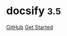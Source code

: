 <!-- _coverpage.md -->

# docsify <small>3.5</small>

[GitHub](https://github.com/notes/)
[Get Started](README.md)

<!-- 背景图片 -->

<!-- [](_media/bg.png) -->

<!-- 背景色 -->